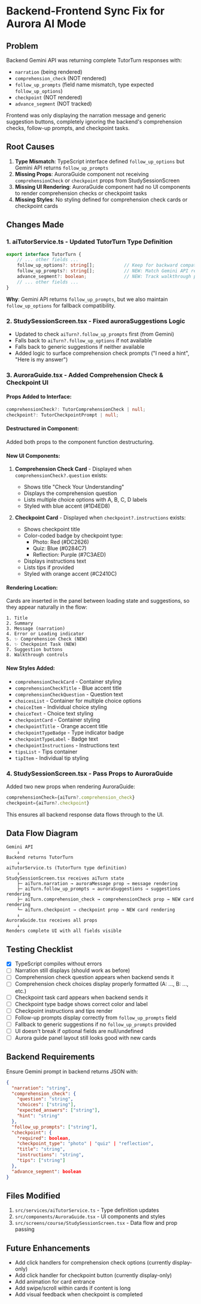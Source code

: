 # Backend-Frontend Sync Fix for Aurora AI Mode

## Problem
Backend Gemini API was returning complete TutorTurn responses with:
- `narration` (being rendered)
- `comprehension_check` (NOT rendered)
- `follow_up_prompts` (field name mismatch, type expected `follow_up_options`)
- `checkpoint` (NOT rendered)
- `advance_segment` (NOT tracked)

Frontend was only displaying the narration message and generic suggestion buttons, completely ignoring the backend's comprehension checks, follow-up prompts, and checkpoint tasks.

## Root Causes
1. **Type Mismatch**: TypeScript interface defined `follow_up_options` but Gemini API returns `follow_up_prompts`
2. **Missing Props**: AuroraGuide component not receiving `comprehensionCheck` or `checkpoint` props from StudySessionScreen
3. **Missing UI Rendering**: AuroraGuide component had no UI components to render comprehension checks or checkpoint tasks
4. **Missing Styles**: No styling defined for comprehension check cards or checkpoint cards

## Changes Made

### 1. **aiTutorService.ts** - Updated TutorTurn Type Definition
```typescript
export interface TutorTurn {
    // ... other fields ...
    follow_up_options?: string[];           // Keep for backward compatibility
    follow_up_prompts?: string[];           // NEW: Match Gemini API response
    advance_segment?: boolean;              // NEW: Track walkthrough progression
    // ... other fields ...
}
```

**Why**: Gemini API returns `follow_up_prompts`, but we also maintain `follow_up_options` for fallback compatibility.

### 2. **StudySessionScreen.tsx** - Fixed auroraSuggestions Logic
- Updated to check `aiTurn?.follow_up_prompts` first (from Gemini)
- Falls back to `aiTurn?.follow_up_options` if not available
- Falls back to generic suggestions if neither available
- Added logic to surface comprehension check prompts ("I need a hint", "Here is my answer")

### 3. **AuroraGuide.tsx** - Added Comprehension Check & Checkpoint UI

#### Props Added to Interface:
```typescript
comprehensionCheck?: TutorComprehensionCheck | null;
checkpoint?: TutorCheckpointPrompt | null;
```

#### Destructured in Component:
Added both props to the component function destructuring.

#### New UI Components:
1. **Comprehension Check Card** - Displayed when `comprehensionCheck?.question` exists:
   - Shows title "Check Your Understanding"
   - Displays the comprehension question
   - Lists multiple choice options with A, B, C, D labels
   - Styled with blue accent (#1D4ED8)

2. **Checkpoint Card** - Displayed when `checkpoint?.instructions` exists:
   - Shows checkpoint title
   - Color-coded badge by checkpoint type:
     - Photo: Red (#DC2626)
     - Quiz: Blue (#0284C7)
     - Reflection: Purple (#7C3AED)
   - Displays instructions text
   - Lists tips if provided
   - Styled with orange accent (#C2410C)

#### Rendering Location:
Cards are inserted in the panel between loading state and suggestions, so they appear naturally in the flow:
```
1. Title
2. Summary
3. Message (narration)
4. Error or Loading indicator
5. ✨ Comprehension Check (NEW)
6. ✨ Checkpoint Task (NEW)
7. Suggestion buttons
8. Walkthrough controls
```

#### New Styles Added:
- `comprehensionCheckCard` - Container styling
- `comprehensionCheckTitle` - Blue accent title
- `comprehensionCheckQuestion` - Question text
- `choicesList` - Container for multiple choice options
- `choiceItem` - Individual choice styling
- `choiceText` - Choice text styling
- `checkpointCard` - Container styling
- `checkpointTitle` - Orange accent title
- `checkpointTypeBadge` - Type indicator badge
- `checkpointTypeLabel` - Badge text
- `checkpointInstructions` - Instructions text
- `tipsList` - Tips container
- `tipItem` - Individual tip styling

### 4. **StudySessionScreen.tsx** - Pass Props to AuroraGuide
Added two new props when rendering AuroraGuide:
```typescript
comprehensionCheck={aiTurn?.comprehension_check}
checkpoint={aiTurn?.checkpoint}
```

This ensures all backend response data flows through to the UI.

## Data Flow Diagram

```
Gemini API
    ↓
Backend returns TutorTurn
    ↓
aiTutorService.ts (TutorTurn type definition)
    ↓
StudySessionScreen.tsx receives aiTurn state
    ├─ aiTurn.narration → auroraMessage prop → message rendering
    ├─ aiTurn.follow_up_prompts → auroraSuggestions → suggestions rendering
    ├─ aiTurn.comprehension_check → comprehensionCheck prop → NEW card rendering
    └─ aiTurn.checkpoint → checkpoint prop → NEW card rendering
    ↓
AuroraGuide.tsx receives all props
    ↓
Renders complete UI with all fields visible
```

## Testing Checklist

- [x] TypeScript compiles without errors
- [ ] Narration still displays (should work as before)
- [ ] Comprehension check question appears when backend sends it
- [ ] Comprehension check choices display properly formatted (A: ..., B: ..., etc.)
- [ ] Checkpoint task card appears when backend sends it
- [ ] Checkpoint type badge shows correct color and label
- [ ] Checkpoint instructions and tips render
- [ ] Follow-up prompts display correctly from `follow_up_prompts` field
- [ ] Fallback to generic suggestions if no `follow_up_prompts` provided
- [ ] UI doesn't break if optional fields are null/undefined
- [ ] Aurora guide panel layout still looks good with new cards

## Backend Requirements

Ensure Gemini prompt in backend returns JSON with:
```json
{
  "narration": "string",
  "comprehension_check": {
    "question": "string",
    "choices": ["string"],
    "expected_answers": ["string"],
    "hint": "string"
  },
  "follow_up_prompts": ["string"],
  "checkpoint": {
    "required": boolean,
    "checkpoint_type": "photo" | "quiz" | "reflection",
    "title": "string",
    "instructions": "string",
    "tips": ["string"]
  },
  "advance_segment": boolean
}
```

## Files Modified
1. `src/services/aiTutorService.ts` - Type definition updates
2. `src/components/AuroraGuide.tsx` - UI components and styles
3. `src/screens/course/StudySessionScreen.tsx` - Data flow and prop passing

## Future Enhancements
- Add click handlers for comprehension check options (currently display-only)
- Add click handler for checkpoint button (currently display-only)
- Add animation for card entrance
- Add swipe/scroll within cards if content is long
- Add visual feedback when checkpoint is completed
